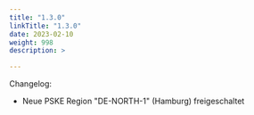 ```yaml
---
title: "1.3.0"
linkTitle: "1.3.0"
date: 2023-02-10
weight: 998
description: >

---
```


Changelog:

- Neue PSKE Region "DE-NORTH-1" (Hamburg) freigeschaltet